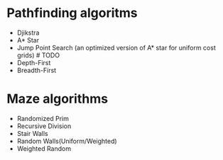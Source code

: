 # Pathfinding algoritms
- Djikstra
- A* Star
- Jump Point Search (an optimized version of A* star for uniform cost grids) # TODO
- Depth-First
- Breadth-First

# Maze algorithms
- Randomized Prim
- Recursive Division 
- Stair Walls
- Random Walls(Uniform/Weighted)
- Weighted Random
